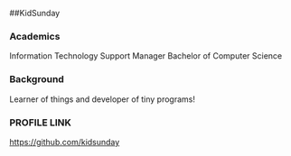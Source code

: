 ##KidSunday

### Academics
Information Technology Support Manager
Bachelor of Computer Science

### Background
Learner of things and developer of tiny programs!

### PROFILE LINK
https://github.com/kidsunday